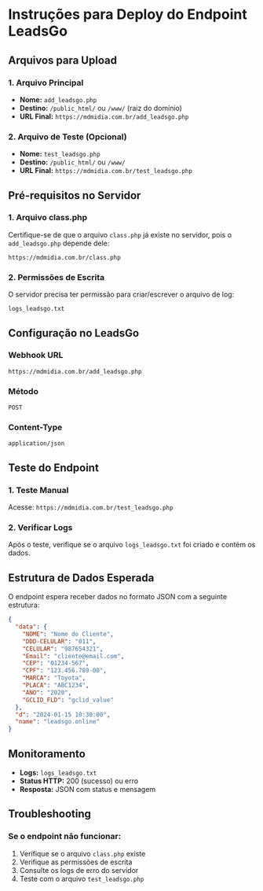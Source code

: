# Instruções para Deploy do Endpoint LeadsGo

## Arquivos para Upload

### 1. Arquivo Principal
- **Nome:** `add_leadsgo.php`
- **Destino:** `/public_html/` ou `/www/` (raiz do domínio)
- **URL Final:** `https://mdmidia.com.br/add_leadsgo.php`

### 2. Arquivo de Teste (Opcional)
- **Nome:** `test_leadsgo.php`
- **Destino:** `/public_html/` ou `/www/`
- **URL Final:** `https://mdmidia.com.br/test_leadsgo.php`

## Pré-requisitos no Servidor

### 1. Arquivo class.php
Certifique-se de que o arquivo `class.php` já existe no servidor, pois o `add_leadsgo.php` depende dele:
```
https://mdmidia.com.br/class.php
```

### 2. Permissões de Escrita
O servidor precisa ter permissão para criar/escrever o arquivo de log:
```
logs_leadsgo.txt
```

## Configuração no LeadsGo

### Webhook URL
```
https://mdmidia.com.br/add_leadsgo.php
```

### Método
```
POST
```

### Content-Type
```
application/json
```

## Teste do Endpoint

### 1. Teste Manual
Acesse: `https://mdmidia.com.br/test_leadsgo.php`

### 2. Verificar Logs
Após o teste, verifique se o arquivo `logs_leadsgo.txt` foi criado e contém os dados.

## Estrutura de Dados Esperada

O endpoint espera receber dados no formato JSON com a seguinte estrutura:

```json
{
  "data": {
    "NOME": "Nome do Cliente",
    "DDD-CELULAR": "011",
    "CELULAR": "987654321",
    "Email": "cliente@email.com",
    "CEP": "01234-567",
    "CPF": "123.456.789-00",
    "MARCA": "Toyota",
    "PLACA": "ABC1234",
    "ANO": "2020",
    "GCLID_FLD": "gclid_value"
  },
  "d": "2024-01-15 10:30:00",
  "name": "leadsgo.online"
}
```

## Monitoramento

- **Logs:** `logs_leadsgo.txt`
- **Status HTTP:** 200 (sucesso) ou erro
- **Resposta:** JSON com status e mensagem

## Troubleshooting

### Se o endpoint não funcionar:
1. Verifique se o arquivo `class.php` existe
2. Verifique as permissões de escrita
3. Consulte os logs de erro do servidor
4. Teste com o arquivo `test_leadsgo.php`

